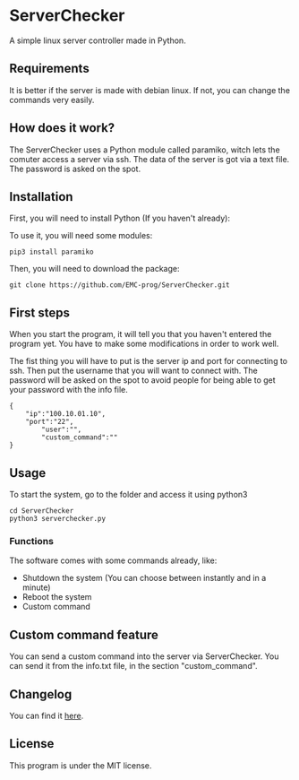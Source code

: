 # ServerChecker

A simple linux server controller made in Python.

## Requirements

It is better if the server is made with debian linux. If not, you can change the commands very easily.
## How does it work? 

The ServerChecker uses a Python module called paramiko, witch lets the comuter access a server via ssh. The data of the server is got via a text file. The password is asked on the spot.

## Installation

First, you will need to install Python (If you haven't already):


To use it, you will need some modules:

```
pip3 install paramiko
```

Then, you will need to download the package:

```
git clone https://github.com/EMC-prog/ServerChecker.git
```

## First steps

When you start the program, it will tell you that you haven't entered the program yet. You have to make some modifications in order to work well.

The fist thing you will have to put is the server ip and port for connecting to ssh. Then put the username that you will want to connect with. The password will be asked on the spot to avoid people for being able to get your password with the info file.

```
{
	"ip":"100.10.01.10", 
	"port":"22", 
        "user":"", 
        "custom_command":""
}
```



## Usage

To start the system, go to the folder and access it using python3

```
cd ServerChecker
python3 serverchecker.py
```

### Functions

The software comes with some commands already, like:

- Shutdown the system (You can choose between instantly and in a minute)
- Reboot the system
- Custom command

## Custom command feature
You can send a custom command into the server via ServerChecker. You can send it from the info.txt file, in the section "custom_command".

## Changelog
You can find it [here](CHANGELOG.md).



## License

This program is under the MIT license.
